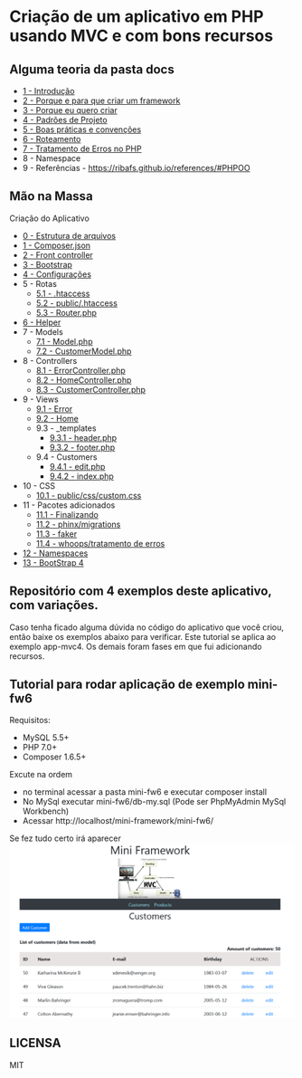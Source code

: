 # Criação de um aplicativo em PHP usando MVC e com bons recursos

## Alguma teoria da pasta docs

- [1 - Introdução](/docs/1-introducao.md)
- [2 - Porque e para que criar um framework](/docs/2-Porque.md)
- [3 - Porque eu quero criar](/docs/3-Justificativa.md)
- [4 - Padrões de Projeto](/docs/4-PadroesProjeto.md)
- [5 - Boas práticas e convenções](/docs/5-BoasPraticas.md)
- [6 - Roteamento](/docs/6-Rotas.md)
- [7 - Tratamento de Erros no PHP](/docs/7-TratamentoErros.md)
- 8 - Namespace
- 9 - Referências - https://ribafs.github.io/references/#PHPOO

## Mão na Massa

Criação do Aplicativo

- [0 - Estrutura de arquivos](/docs/app-mvc4/0Estrutura.md)
- [1 - Composer.json](/docs/app-mvc4/1composer.json.md)
- [2 - Front controller](/docs/app-mvc4/2index.php.md)
- [3 - Bootstrap](/docs/app-mvc4/3bootstrap.php.md)
- [4 - Configurações](/docs/app-mvc4/4config.php.md)
- 5 - Rotas
	- [5.1 - .htaccess](/docs/app-mvc4/5.1htaccess.md)
	- [5.2 - public/.htaccess](/docs/app-mvc4/5.2htaccess.md)
	- [5.3 - Router.php](/docs/app-mvc4/5.3Router.php.md)
- [6 - Helper](/docs/app-mvc4/6Helper.php.md)
- 7 - Models
	- [7.1 - Model.php](/docs/app-mvc4/7.1Model.php.md)
	- [7.2 - CustomerModel.php](/docs/app-mvc4/7.2Customer.php.md)
- 8 - Controllers
	- [8.1 - ErrorController.php](/docs/app-mvc4/8.1ErrorController.php.md)
	- [8.2 - HomeController.php](/docs/app-mvc4/8.2HomeController.php.md)
	- [8.3 - CustomerController.php](/docs/app-mvc4/8.3CustomersController.php.md)
- 9 - Views
	- [9.1 - Error](/docs/app-mvc4/9.1error-index.php.md)
	- [9.2 - Home](/docs/app-mvc4/9.2home-index.php.md)
	- 9.3 - _templates
		- [9.3.1 - header.php](/docs/app-mvc4/9.3.1header.php.md)
		- [9.3.2 - footer.php](/docs/app-mvc4/9.3.2footer.php.md)
	- 9.4 - Customers
		- [9.4.1 - edit.php](/docs/app-mvc4/9.4.1customers-edit.md)
		- [9.4.2 - index.php](/docs/app-mvc4/9.4.2customers-index.md)
- 10 - CSS
	- [10.1 - public/css/custom.css](/docs/app-mvc4/10.1css.md)
- 11 - Pacotes adicionados
	- [11.1 - Finalizando](/docs/app-mvc4/11.1Finalizando.md)
	- [11.2 - phinx/migrations](/docs/app-mvc4/11.2Migrations.md)
	- [11.3 - faker](/docs/app-mvc4/11.3Faker.md)
	- [11.4 - whoops/tratamento de erros](/docs/app-mvc4/11.4Woops.md)
- [12 - Namespaces](/docs/app-mvc4/12Namespaces.md)
- [13 - BootStrap 4](/docs/app-mvc4/13BootStrap4.md)

## Repositório com 4 exemplos deste aplicativo, com variações.

Caso tenha ficado alguma dúvida no código do aplicativo que você criou, então baixe os exemplos abaixo para verificar.
Este tutorial se aplica ao exemplo app-mvc4. Os demais foram fases em que fui adicionando recursos.

## Tutorial para rodar aplicação de exemplo mini-fw6 

Requisitos:
* MySQL 5.5+
* PHP 7.0+
* Composer 1.6.5+

Excute na ordem
* no terminal acessar a pasta mini-fw6 e executar  composer install
* No MySql executar mini-fw6/db-my.sql (Pode ser PhpMyAdmin MySql Workbench)
* Acessar http://localhost/mini-framework/mini-fw6/

Se fez tudo certo irá aparecer
![mni-fw6_tela.png](/docs/mini-fw6_tela.png)


## LICENSA

MIT
